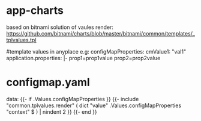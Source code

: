 # app-charts

based on bitnami solution of vaules render:
https://github.com/bitnami/charts/blob/master/bitnami/common/templates/_tplvalues.tpl

#template values in anyplace e.g:
 configMapProperties:
   cmValue1: "val1"
   application.properties: |-
     prop1=prop1value
     prop2=prop2value
# configmap.yaml
data:
    {{- if .Values.configMapProperties }}
    {{- include "common.tplvalues.render" ( dict "value" .Values.configMapProperties "context" $ ) | nindent 2 }}
    {{- end }}


